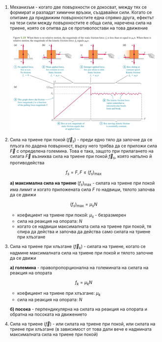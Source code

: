 1. Механизъм - когато две повърхности се докосват, между тях се формират и разпадат химични връзки, създавайки сили. Когато се опитаме да придвижим повърхностите една спрямо друга, ефектът на тези сили между повърхностите е обща сила, наречена сила на триене, която се опитва да се противопостави на това движение
	
	![Friction](Resources/Friction.jpg)

2. Сила на триене при покой ($\vec{f}_s$) - преди едно тяло да започне да се плъзга по дадена повърхност, върху него трябва да се приложи сила $\vec{F}$ с определена големина. Това е така, защото при прилагането на силата $\vec{F}$ възниква сила на триене при покой $\vec{f}_s$, която напълно й противодейства
	
	$$f_s = F, F \le (f_s)_{\text{max}}$$
	
	**а) максимална сила на триене** $(f_s)_{\text{max}}$ - силата на триене при покой има лимит и когато приложената сила $F$ го надвиши, тялото започва да се движи
	
	$$(f_s)_{\text{max}} = \mu_s N$$
	
	- коефициент на триене при покой: $\mu_s$ - безразмерен
	- сила на реакция на опората: $N$
	- когато се надвиши максималната сила на триене при покой, тя спира да действа и започва да действа само силата на триене при хлъзгане

3. Сила на триене при хлъзгане ($\vec{f}_k$) - силата на триене, когато се надмине максималната сила на триене при покой и тялото започне да се движи
	
	**а) големина** - правопропорционална на големината на силата на реакция на опората
	
	$$f_k = \mu_k N$$
	
	- коефициент на триене при хлъзгане: $\mu_k$
	- сила на реакция на опората: $N$
	
	**б) посока** - перпендикулярна на силата на реакция на опората и обратна на посоката на движението

4. Сила на триене ($\vec{f}$) - или силата на триене при покой, или силата на триене при хлъзгане (в зависимост от това дали вече е надмината максималната сила на триене при покой)